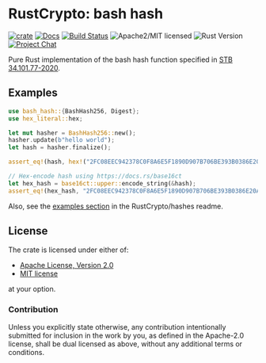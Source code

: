 # RustCrypto: bash hash

[![crate][crate-image]][crate-link]
[![Docs][docs-image]][docs-link]
[![Build Status][build-image]][build-link]
![Apache2/MIT licensed][license-image]
![Rust Version][rustc-image]
[![Project Chat][chat-image]][chat-link]

Pure Rust implementation of the bash hash function specified in [STB 34.101.77-2020].

## Examples
```rust
use bash_hash::{BashHash256, Digest};
use hex_literal::hex;

let mut hasher = BashHash256::new();
hasher.update(b"hello world");
let hash = hasher.finalize();

assert_eq!(hash, hex!("2FC08EEC942378C0F8A6E5F1890D907B706BE393B0386E20A73D4D17A46BBD10"));

// Hex-encode hash using https://docs.rs/base16ct
let hex_hash = base16ct::upper::encode_string(&hash);
assert_eq!(hex_hash, "2FC08EEC942378C0F8A6E5F1890D907B706BE393B0386E20A73D4D17A46BBD10");
```

Also, see the [examples section] in the RustCrypto/hashes readme.

## License

The crate is licensed under either of:

* [Apache License, Version 2.0](http://www.apache.org/licenses/LICENSE-2.0)
* [MIT license](http://opensource.org/licenses/MIT)

at your option.

### Contribution

Unless you explicitly state otherwise, any contribution intentionally submitted
for inclusion in the work by you, as defined in the Apache-2.0 license, shall be
dual licensed as above, without any additional terms or conditions.

[//]: # (badges)

[crate-image]: https://img.shields.io/crates/v/belt-hash.svg
[crate-link]: https://crates.io/crates/belt-hash
[docs-image]: https://docs.rs/belt-hash/badge.svg
[docs-link]: https://docs.rs/belt-hash
[license-image]: https://img.shields.io/badge/license-Apache2.0/MIT-blue.svg
[rustc-image]: https://img.shields.io/badge/rustc-1.85+-blue.svg
[chat-image]: https://img.shields.io/badge/zulip-join_chat-blue.svg
[chat-link]: https://rustcrypto.zulipchat.com/#narrow/stream/260041-hashes
[build-image]: https://github.com/RustCrypto/hashes/actions/workflows/belt-hash.yml/badge.svg?branch=master
[build-link]: https://github.com/RustCrypto/hashes/actions/workflows/belt-hash.yml?query=branch:master

[//]: # (general links)

[STB 34.101.77-2020]: http://apmi.bsu.by/assets/files/std/bash-spec241.pdf
[examples section]: https://github.com/RustCrypto/hashes#Examples
